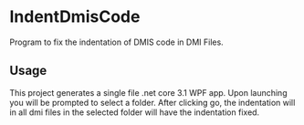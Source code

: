 # IndentDmisCode
Program to fix the indentation of DMIS code in DMI Files.

## Usage
This project generates a single file .net core 3.1 WPF app. Upon launching you will be prompted to select a folder. After clicking go, the indentation will in all dmi files in the selected folder will have the indentation fixed.

